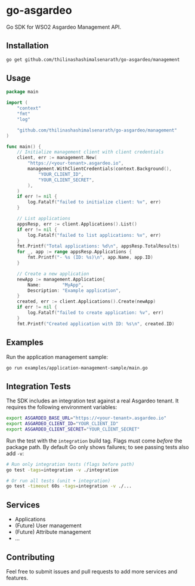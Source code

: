 # go-asgardeo

Go SDK for WSO2 Asgardeo Management API.

## Installation

```bash
go get github.com/thilinashashimalsenarath/go-asgardeo/management
```

## Usage

```go
package main

import (
    "context"
    "fmt"
    "log"

    "github.com/thilinashashimalsenarath/go-asgardeo/management"
)

func main() {
    // Initialize management client with client credentials
    client, err := management.New(
        "https://<your-tenant>.asgardeo.io",
        management.WithClientCredentials(context.Background(),
            "YOUR_CLIENT_ID",
            "YOUR_CLIENT_SECRET",
        ),
    )
    if err != nil {
        log.Fatalf("failed to initialize client: %v", err)
    }

    // List applications
    appsResp, err := client.Applications().List()
    if err != nil {
        log.Fatalf("failed to list applications: %v", err)
    }
    fmt.Printf("Total applications: %d\n", appsResp.TotalResults)
    for _, app := range appsResp.Applications {
        fmt.Printf("- %s (ID: %s)\n", app.Name, app.ID)
    }

    // Create a new application
    newApp := management.Application{
        Name:        "MyApp",
        Description: "Example application",
    }
    created, err := client.Applications().Create(newApp)
    if err != nil {
        log.Fatalf("failed to create application: %v", err)
    }
    fmt.Printf("Created application with ID: %s\n", created.ID)
```

## Examples

Run the application management sample:
```bash
go run examples/application-management-sample/main.go
```

## Integration Tests

The SDK includes an integration test against a real Asgardeo tenant. It requires the following environment variables:

```bash
export ASGARDEO_BASE_URL="https://<your-tenant>.asgardeo.io"
export ASGARDEO_CLIENT_ID="YOUR_CLIENT_ID"
export ASGARDEO_CLIENT_SECRET="YOUR_CLIENT_SECRET"
```

Run the test with the `integration` build tag. Flags must come _before_ the package path. By default Go only shows failures; to see passing tests also add `-v`:

```bash
# Run only integration tests (flags before path)
go test -tags=integration -v ./integration

# Or run all tests (unit + integration)
go test -timeout 60s -tags=integration -v ./...
```

## Services

- Applications
- (Future) User management
- (Future) Attribute management
- ...

## Contributing

Feel free to submit issues and pull requests to add more services and features.
